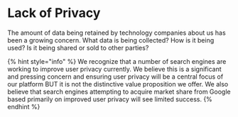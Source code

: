 # Lack of Privacy

The amount of data being retained by technology companies about us has been a growing concern. What data is being collected? How is it being used? Is it being shared or sold to other parties?

{% hint style="info" %}
We recognize that a number of search engines are working to improve user privacy currently. We believe this is a significant and pressing concern and ensuring user privacy will be a central focus of our platform BUT it is not the distinctive value proposition we offer. We also believe that search engines attempting to acquire market share from Google based primarily on improved user privacy will see limited success.
{% endhint %}


